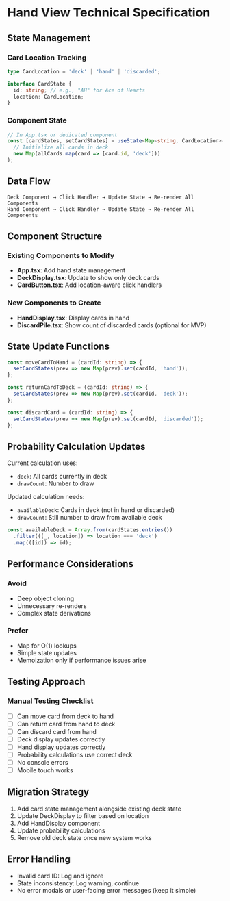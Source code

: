 # Hand View Technical Specification

## State Management

### Card Location Tracking
```typescript
type CardLocation = 'deck' | 'hand' | 'discarded';

interface CardState {
  id: string; // e.g., "AH" for Ace of Hearts
  location: CardLocation;
}
```

### Component State
```typescript
// In App.tsx or dedicated component
const [cardStates, setCardStates] = useState<Map<string, CardLocation>>(
  // Initialize all cards in deck
  new Map(allCards.map(card => [card.id, 'deck']))
);
```

## Data Flow

```
Deck Component → Click Handler → Update State → Re-render All Components
Hand Component → Click Handler → Update State → Re-render All Components
```

## Component Structure

### Existing Components to Modify
- **App.tsx**: Add hand state management
- **DeckDisplay.tsx**: Update to show only deck cards
- **CardButton.tsx**: Add location-aware click handlers

### New Components to Create
- **HandDisplay.tsx**: Display cards in hand
- **DiscardPile.tsx**: Show count of discarded cards (optional for MVP)

## State Update Functions

```typescript
const moveCardToHand = (cardId: string) => {
  setCardStates(prev => new Map(prev).set(cardId, 'hand'));
};

const returnCardToDeck = (cardId: string) => {
  setCardStates(prev => new Map(prev).set(cardId, 'deck'));
};

const discardCard = (cardId: string) => {
  setCardStates(prev => new Map(prev).set(cardId, 'discarded'));
};
```

## Probability Calculation Updates

Current calculation uses:
- `deck`: All cards currently in deck
- `drawCount`: Number to draw

Updated calculation needs:
- `availableDeck`: Cards in deck (not in hand or discarded)
- `drawCount`: Still number to draw from available deck

```typescript
const availableDeck = Array.from(cardStates.entries())
  .filter(([_, location]) => location === 'deck')
  .map(([id]) => id);
```

## Performance Considerations

### Avoid
- Deep object cloning
- Unnecessary re-renders
- Complex state derivations

### Prefer
- Map for O(1) lookups
- Simple state updates
- Memoization only if performance issues arise

## Testing Approach

### Manual Testing Checklist
- [ ] Can move card from deck to hand
- [ ] Can return card from hand to deck
- [ ] Can discard card from hand
- [ ] Deck display updates correctly
- [ ] Hand display updates correctly
- [ ] Probability calculations use correct deck
- [ ] No console errors
- [ ] Mobile touch works

## Migration Strategy

1. Add card state management alongside existing deck state
2. Update DeckDisplay to filter based on location
3. Add HandDisplay component
4. Update probability calculations
5. Remove old deck state once new system works

## Error Handling

- Invalid card ID: Log and ignore
- State inconsistency: Log warning, continue
- No error modals or user-facing error messages (keep it simple)